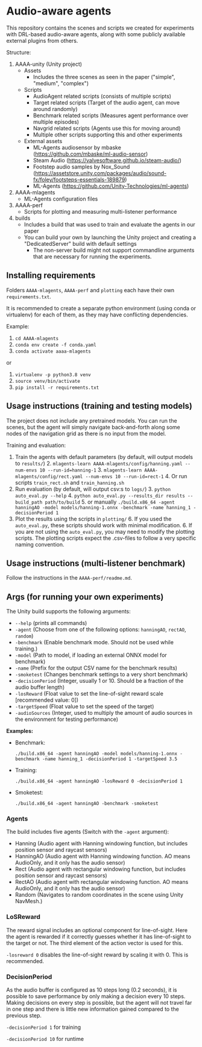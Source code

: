 # Audio-aware agents

This repository contains the scenes and scripts we created for experiments with DRL-based audio-aware agents, 
along with some publicly available external plugins from others.

Structure:
1. AAAA-unity (Unity project)
   - Assets
      - Includes the three scenes as seen in the paper ("simple", "medium", "complex")
   - Scripts
      - AudioAgent related scripts (consists of multiple scripts)
      - Target related scripts (Target of the audio agent, can move around randomly)
      - Benchmark related scripts (Measures agent performance over multiple episodes)
      - Navgrid related scripts (Agents use this for moving around)
      - Multiple other scripts supporting this and other experiments
   - External assets
      - ML-Agents audiosensor by mbaske (https://github.com/mbaske/ml-audio-sensor)
      - Steam Audio (https://valvesoftware.github.io/steam-audio/)
      - Footstep audio samples by Nox_Sound (https://assetstore.unity.com/packages/audio/sound-fx/foley/footsteps-essentials-189879)
      - ML-Agents (https://github.com/Unity-Technologies/ml-agents)
1. AAAA-mlagents
   - ML-Agents configuration files
1. AAAA-perf
   - Scripts for plotting and measuring multi-listener performance
1. builds
   - Includes a build that was used to train and evaluate the agents in our paper 
   - You can build your own by launching the Unity project and creating a "DedicatedServer" build with default settings
     - The non-server build might not support commandline arguments that are necessary for running the experiments.

## Installing requirements

Folders ``AAAA-mlagents``, ``AAAA-perf`` and ``plotting`` each have their own `requirements.txt`.

It is recommended to create a separate python environment (using conda or virtualenv) for each of them, 
as they may have conflicting dependencies.

Example:

1. ``cd AAAA-mlagents``
2. ``conda env create -f conda.yaml``
3. ``conda activate aaaa-mlagents``

or

1. ``virtualenv -p python3.8 venv``
2. ``source venv/bin/activate``
3. ``pip install -r requirements.txt``



## Usage instructions (training and testing models)

The project does not include any pretrained models. You can run the scenes, but the agent will simply navigate back-and-forth
along some nodes of the navigation grid as there is no input from the model.

Training and evaluation:

1. Train the agents with default parameters (by default, will output models to `results/`)
   2. `mlagents-learn AAAA-mlagents/config/hanning.yaml --num-envs 10 --run-id=hanning-1`
   3. `mlagents-learn AAAA-mlagents/config/rect.yaml --num-envs 10 --run-id=rect-1`
   4. Or run scripts ``train_rect.sh`` and ``train_hanning.sh``
2. Run evaluation (by default, will output csv:s to `logs/`)
   3. `python auto_eval.py --help`
   4. `python auto_eval.py --results_dir results --build_path path/to/build`
   5. or manually ``./build.x86_64 -agent hanningAO -model models/hanning-1.onnx -benchmark -name hanning_1 -decisionPeriod 1``
5. Plot the results using the scripts in ``plotting/``
   6.  If you used the ``auto_eval.py``, these scripts should work with minimal modification.
   6.  If you are not using the ``auto_eval.py``, you may need to modify the plotting scripts.
      The plotting scripts expect the .csv-files to follow a very specific naming convention. 
      

## Usage instructions (multi-listener benchmark)

Follow the instructions in the ``AAAA-perf/readme.md``.

## Args (for running your own experiments)

The Unity build supports the following arguments:

- `--help` (prints all commands)
- `-agent` (Choose from one of the following options: `hanningAO`, `rectAO`, `random`)
- `-benchmark` (Enable benchmark mode. Should not be used while training.)
- `-model` (Path to model, if loading an external ONNX model for benchmark)
- `-name` (Prefix for the output CSV name for the benchmark results)
- `-smoketest` (Changes benchmark settings to a very short benchmark)
- `-decisionPeriod` (Integer, usually 1 or 10. Should be a fraction of the audio buffer length)
- `-losReward` (Float value to set the line-of-sight reward scale [recommended value: 0])
- `-targetSpeed` (Float value to set the speed of the target)
- `-audioSources` (Integer, used to multiply the amount of audio sources in the environment for testing performance)

**Examples:**

- Benchmark:
  ```shell
  ./build.x86_64 -agent hanningAO -model models/hanning-1.onnx -benchmark -name hanning_1 -decisionPeriod 1 -targetSpeed 3.5
  ```

- Training:
  ```shell
  ./build.x86_64 -agent hanningAO -losReward 0 -decisionPeriod 1
  ```

- Smoketest:
  ```shell
  ./build.x86_64 -agent hanningAO -benchmark -smoketest
  ```

### Agents

The build includes five agents (Switch with the `-agent` argument):

- Hanning (Audio agent with Hanning windowing function, but includes position sensor and raycast sensors)
- HanningAO (Audio agent with Hanning windowing function. AO means AudioOnly, and it only has the audio sensor)
- Rect (Audio agent with rectangular windowing function, but includes position sensor and raycast sensors)
- RectAO (Audio agent with rectangular windowing function. AO means AudioOnly, and it only has the audio sensor)
- Random  (Navigates to random coordinates in the scene using Unity NavMesh.)

### LoSReward

The reward signal includes an optional component for line-of-sight. Here the agent is rewarded if it correctly
guesses whether it has line-of-sight to the target or not. The third element of the action vector is used for this.

`-losreward 0` disables the line-of-sight reward by scaling it with 0. This is recommended.

### DecisionPeriod

As the audio buffer is configured as 10 steps long (0.2 seconds), it is possible to save performance by only making a decision
every 10 steps. Making decisions on every step is possible, but the agent will not travel far in one step and
there is little new information gained compared to the previous step.

`-decisionPeriod 1` for training

`-decisionPeriod 10` for runtime



